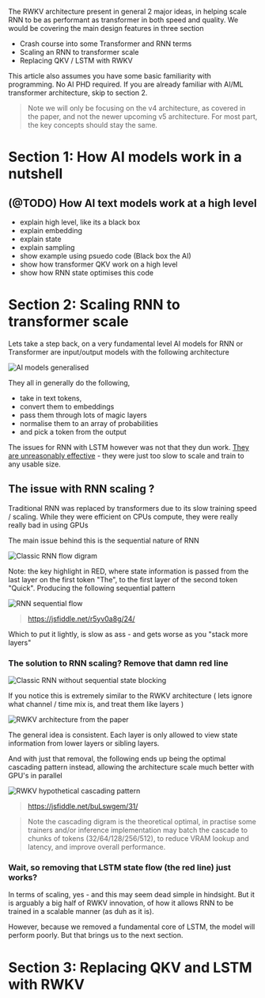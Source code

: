 The RWKV architecture present in general 2 major ideas, in helping scale RNN to be as performant as transformer in both speed and quality. We would be covering the main design features in three section

- Crash course into some Transformer and RNN terms
- Scaling an RNN to transformer scale
- Replacing QKV / LSTM with RWKV

This article also assumes you have some basic familiarity with programming. No AI PHD required.
If you are already familiar with AI/ML transformer architecture, skip to section 2.

> Note we will only be focusing on the v4 architecture, as covered in the paper, and not the newer upcoming v5 architecture. For most part, the key concepts should stay the same.

# Section 1: How AI models work in a nutshell
## (@TODO) How AI text models work at a high level

- explain high level, like its a black box
- explain embedding
- explain state
- explain sampling
- show example using psuedo code (Black box the AI)
- show how transformer QKV work on a high level
- show how RNN state optimises this code

# Section 2: Scaling RNN to transformer scale

Lets take a step back, on a very fundamental level AI models for RNN or Transformer are input/output models with the following architecture

![AI models generalised](./imgs/ai-model-simplified.png)

They all in generally do the following, 
- take in text tokens, 
- convert them to embeddings
- pass them through lots of magic layers
- normalise them to an array of probabilities
- and pick a token from the output

The issues for RNN with LSTM however was not that they dun work. [They are unreasonably effective](http://karpathy.github.io/2015/05/21/rnn-effectiveness/) - they were just too slow to scale and train to any usable size.

## The issue with RNN scaling ?

Traditional RNN was replaced by transformers due to its slow training speed / scaling. While they were efficient on CPUs compute, they were really really bad in using GPUs

The main issue behind this is the sequential nature of RNN

![Classic RNN flow digram](./imgs/classic-rnn-layers.png)

Note: the key highlight in RED, where state information is passed from the last layer on the first token "The", to the first layer of the second token "Quick". Producing the following sequential pattern

![RNN sequential flow](./imgs/rnn-sequential-flow.gif)
> https://jsfiddle.net/r5yv0a8g/24/

Which to put it lightly, is slow as ass - and gets worse as you "stack more layers"

### The solution to RNN scaling? Remove that damn red line 

![Classic RNN without sequential state blocking](./imgs/classic-rnn-without-sequential-state.png)

If you notice this is extremely similar to the RWKV architecture 
( lets ignore what channel / time mix is, and treat them like layers )

![RWKV architecture from the paper](./imgs/rwkv-paper-architecture.png)

The general idea is consistent. Each layer is only allowed to view state information from lower layers or sibling layers.

And with just that removal, the following ends up being the optimal cascading pattern instead, allowing the architecture scale much better with GPU's in parallel

![RWKV hypothetical cascading pattern](./imgs/rwkv-cascading-pattern.gif)
> https://jsfiddle.net/buLswgem/31/

> Note the cascading digram is the theoretical optimal, in practise some trainers and/or inference implementation may batch the cascade to chunks of tokens (32/64/128/256/512), to reduce VRAM lookup and latency, and improve overall performance.

### Wait, so removing that LSTM state flow (the red line) just works?

In terms of scaling, yes - and this may seem dead simple in hindsight. But it is arguably a big half of RWKV innovation, of how it allows RNN to be trained in a scalable manner (as duh as it is).

However, because we removed a fundamental core of LSTM, the model will perform poorly. But that brings us to the next section.

# Section 3: Replacing QKV and LSTM with RWKV




